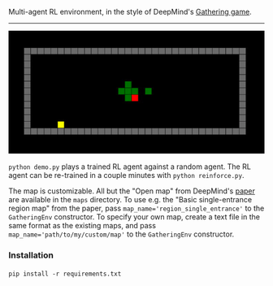 Multi-agent RL environment, in the style of DeepMind's [Gathering game](https://deepmind.com/blog/understanding-agent-cooperation/).

---

![Screen capture of the game](gathering.gif)



`python demo.py` plays a trained RL agent against a random agent. The RL agent can be re-trained in a couple minutes with `python reinforce.py`.

The map is customizable. All but the "Open map" from DeepMind's [paper](https://arxiv.org/pdf/1707.06600.pdf) are available in the `maps` directory. To use e.g. the "Basic single-entrance region map" from the paper, pass `map_name='region_single_entrance'` to the `GatheringEnv` constructor. To specify your own map, create a text file in the same format as the existing maps, and pass `map_name='path/to/my/custom/map'` to the `GatheringEnv` constructor.

### Installation

`pip install -r requirements.txt`
